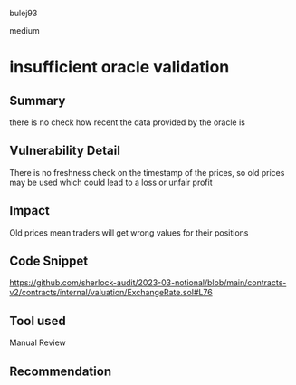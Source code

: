 bulej93

medium

# insufficient oracle validation

## Summary
there is no check how recent the data provided by the oracle is 
## Vulnerability Detail
There is no freshness check on the timestamp of the prices, so old prices may be used which could lead to a loss or unfair profit 
## Impact
Old prices mean traders will get wrong values for their positions
## Code Snippet
https://github.com/sherlock-audit/2023-03-notional/blob/main/contracts-v2/contracts/internal/valuation/ExchangeRate.sol#L76
## Tool used

Manual Review

## Recommendation
